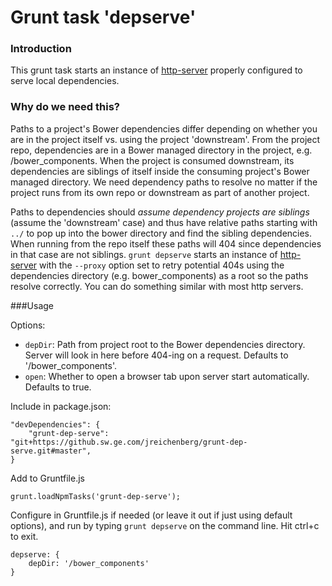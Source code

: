 Grunt task 'depserve'
===============

### Introduction

This grunt task starts an instance of [http-server](https://github.com/nodeapps/http-server) properly configured to serve
local dependencies.


### Why do we need this?

Paths to a project's Bower dependencies differ depending on whether you are in the project itself vs. using the project
'downstream'. From the project repo, dependencies are in a Bower managed directory in the project, e.g. /bower_components.
When the project is consumed downstream, its dependencies are siblings of itself inside the consuming project's Bower
managed directory. We need dependency paths to resolve no matter if the project runs from its own repo or downstream as
part of another project.

Paths to dependencies should _assume dependency projects are siblings_ (assume the 'downstream' case) and thus have relative paths starting with `../`
to pop up into the bower directory and find the sibling dependencies. When running from the repo itself these paths will
404 since dependencies in that case are not siblings.  `grunt depserve` starts an instance of [http-server](https://github.com/nodeapps/http-server)
with the `--proxy` option set to retry potential 404s using the dependencies directory (e.g. bower_components) as a root
so the paths resolve correctly. You can do something similar with most http servers.

###Usage

Options:

* `depDir`: Path from project root to the Bower dependencies directory. Server will look in here before 404-ing on a request. Defaults to '/bower_components'.
* `open`: Whether to open a browser tab upon server start automatically. Defaults to true.

Include in package.json:

```
"devDependencies": {
    "grunt-dep-serve": "git+https://github.sw.ge.com/jreichenberg/grunt-dep-serve.git#master",
}
```

Add to Gruntfile.js

```
grunt.loadNpmTasks('grunt-dep-serve');
```

Configure in Gruntfile.js if needed (or leave it out if just using default options), and run by typing `grunt depserve` on the command line.
Hit ctrl+c to exit.

```
depserve: {
    depDir: '/bower_components'
}
```